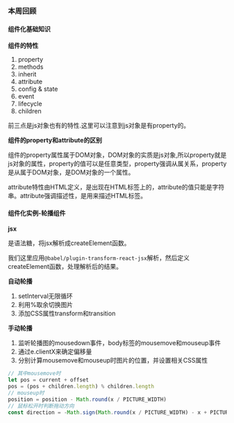 ### 本周回顾

#### 组件化基础知识

**组件的特性**

1. property
2. methods
3. inherit
4. attribute
5. config & state
6. event
7. lifecycle
8. children

前三点是js对象也有的特性.这里可以注意到js对象是有property的。

**组件的property和attribute的区别**

组件的property属性属于DOM对象，DOM对象的实质是js对象,所以property就是js对象的属性，property的值可以是任意类型，property强调从属关系，property是从属于DOM对象，是DOM对象的一个属性。

attribute特性由HTML定义，是出现在HTML标签上的，attribute的值只能是字符串。attribute强调描述性，是用来描述HTML标签。

#### 组件化实例-轮播组件

**jsx**

是语法糖，将jsx解析成createElement函数。

我们这里应用```@babel/plugin-transform-react-jsx```解析，然后定义createElement函数，处理解析后的结果。

**自动轮播**

1. setInterval无限循环
2. 利用%取余切换图片
3. 添加CSS属性transform和transition

**手动轮播**

1. 监听轮播图的mousedown事件，body标签的mousemove和mouseup事件
2. 通过e.clientX来确定偏移量
3. 分别计算mousemove和mouseup时图片的位置，并设置相关CSS属性

```js
// 其中mousemove时
let pos = current + offset
pos = (pos + children.length) % children.length
// mouseup时
position = position - Math.round(x / PICTURE_WIDTH)
// 鼠标松开时判断拖动方向
const direction = -Math.sign(Math.round(x / PICTURE_WIDTH) - x + PICTURE_WIDTH / 2 * Math.sign(x))
```


